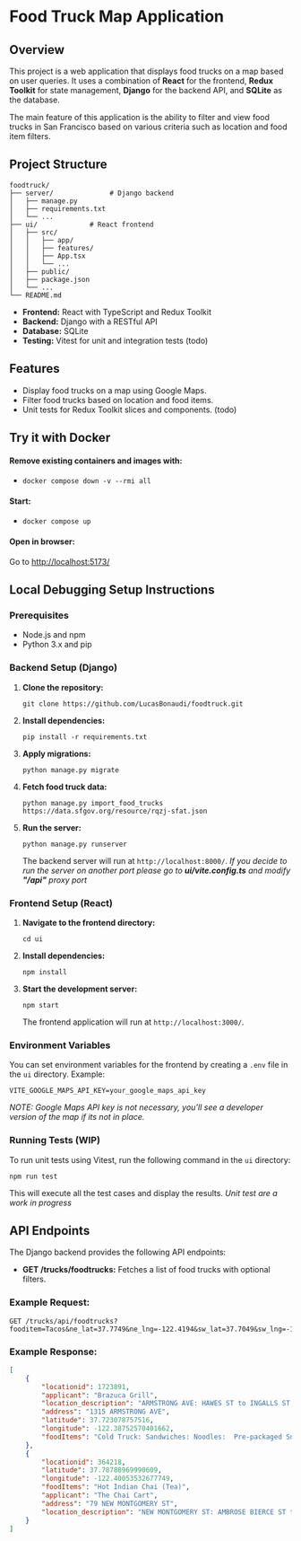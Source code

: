 
# Food Truck Map Application

## Overview

This project is a web application that displays food trucks on a map based on user queries. It uses a combination of **React** for the frontend, **Redux Toolkit** for state management, **Django** for the backend API, and **SQLite** as the database.

The main feature of this application is the ability to filter and view food trucks in San Francisco based on various criteria such as location and food item filters.

## Project Structure

```
foodtruck/
├── server/              # Django backend
│   ├── manage.py
│   ├── requirements.txt
│   └── ...
├── ui/             # React frontend
│   ├── src/
│   │   ├── app/
│   │   ├── features/
│   │   ├── App.tsx
│   │   └── ...
│   ├── public/
│   ├── package.json
│   └── ...
└── README.md
```

- **Frontend:** React with TypeScript and Redux Toolkit
- **Backend:** Django with a RESTful API
- **Database:** SQLite
- **Testing:** Vitest for unit and integration tests (todo)

## Features

- Display food trucks on a map using Google Maps.
- Filter food trucks based on location and food items.
- Unit tests for Redux Toolkit slices and components. (todo)

## Try it with Docker
#### Remove existing containers and images with:
- ``docker compose down -v --rmi all``
#### Start:
- ``docker compose up``
#### Open in browser:
Go to [http://localhost:5173/](http://localhost:5173/)


## Local Debugging Setup Instructions

### Prerequisites

- Node.js and npm
- Python 3.x and pip


### Backend Setup (Django)

1. **Clone the repository:**

   ```
   git clone https://github.com/LucasBonaudi/foodtruck.git
   ```

2. **Install dependencies:**

   ```
   pip install -r requirements.txt
   ```

3. **Apply migrations:**

   ```
   python manage.py migrate
   ```

4. **Fetch food truck data:**

   ```
   python manage.py import_food_trucks https://data.sfgov.org/resource/rqzj-sfat.json 
   ```

5. **Run the server:**

   ```
   python manage.py runserver
   ```

   The backend server will run at `http://localhost:8000/`.
*If you decide to run the server on another port please go to **ui/vite.config.ts** and modify **"/api"** proxy port*
### Frontend Setup (React)

1. **Navigate to the frontend directory:**

   ```
   cd ui
   ```

2. **Install dependencies:**

   ```
   npm install
   ```

3. **Start the development server:**

   ```
   npm start
   ```

   The frontend application will run at `http://localhost:3000/`.

### Environment Variables

You can set environment variables for the frontend by creating a `.env` file in the `ui` directory. Example:

```
VITE_GOOGLE_MAPS_API_KEY=your_google_maps_api_key
```
*NOTE:  Google Maps API key is not necessary, you'll see a developer version of the map if its not in place.*
### Running Tests (WIP)

To run unit tests using Vitest, run the following command in the `ui` directory:

```
npm run test
```

This will execute all the test cases and display the results.
*Unit test are a work in progress*

## API Endpoints

The Django backend provides the following API endpoints:

- **GET /trucks/foodtrucks:** Fetches a list of food trucks with optional filters.

### Example Request:

```
GET /trucks/api/foodtrucks?fooditem=Tacos&ne_lat=37.7749&ne_lng=-122.4194&sw_lat=37.7049&sw_lng=-122.5094
```

### Example Response:

```json
[
	{
		"locationid": 1723891,
		"applicant": "Brazuca Grill",
		"location_description": "ARMSTRONG AVE: HAWES ST to INGALLS ST (1300 - 1399)",
		"address": "1315 ARMSTRONG AVE",
		"latitude": 37.723078757516,
		"longitude": -122.38752570401662,
		"foodItems": "Cold Truck: Sandwiches: Noodles:  Pre-packaged Snacks: Candy: Desserts Various Beverages"
	},
	{
		"locationid": 364218,
		"latitude": 37.78788969990609,
		"longitude": -122.40053532677749,
		"foodItems": "Hot Indian Chai (Tea)",
		"applicant": "The Chai Cart",
		"address": "79 NEW MONTGOMERY ST",
		"location_description": "NEW MONTGOMERY ST: AMBROSE BIERCE ST to MISSION ST (77 - 99)"
	}
]
```

